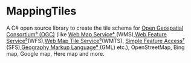 # MappingTiles
A C# open source library to create the tile schema for <a href="http://www.opengeospatial.org/"> Open Geospatial Consortium³ (OGC)</a> (like <a href="http://en.wikipedia.org/wiki/Web_Map_Service">Web Map Service⁴ </a>(WMS),<a href="http://en.wikipedia.org/wiki/Web_Feature_Service">Web Feature Service⁵</a>(WFS),<a href="http://en.wikipedia.org/wiki/Web_Map_Tile_Service">Web Map Tile Service⁶</a>(WMTS), <a href="http://en.wikipedia.org/wiki/Simple_Features">Simple Feature Access⁷ </a>(SFS),<a href="http://en.wikipedia.org/wiki/Geography_Markup_Language">Geography Markup Language⁸ </a>(GML) etc.), OpenStreetMap, Bing map, Google map, Here map and more.
